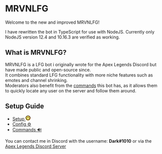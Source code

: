 # MRVNLFG

Welcome to the new and improved MRVNLFG!

I have rewritten the bot in TypeScript for use with NodeJS.
Currently only NodeJS version 12.4 and 10.16.3 are verified as working.

## What is MRVNLFG?
MRVNLFG is a LFG bot i originally wrote for the Apex Legends Discord but have made public and open-source since.  
It combines standard LFG functionality with more niche features such as emotes and channel shrinking.  
Moderators also benefit from the [commands](https://github.com/DarkView/JS-MRVNLFG/blob/master/docs/COMMANDS.md) this bot has, as it allows them to quickly locate any user on the server and follow them around.

## Setup Guide
- [Setup <img src="https://raw.githubusercontent.com/DarkView/JS-MRVNLFG/master/docs/MRVN.png" height="16">](https://github.com/DarkView/JS-MRVNLFG/blob/master/docs/SETUP.md)
- [Config ⚙️](https://github.com/DarkView/JS-MRVNLFG/blob/master/docs/CONFIG.md)
- [Commands 🔊](https://github.com/DarkView/JS-MRVNLFG/blob/master/docs/COMMANDS.md)

You can contact me in Discord with the username: **Dark#1010** or via the [Apex Legends Discord Server](https://discord.gg/apexlegends)

